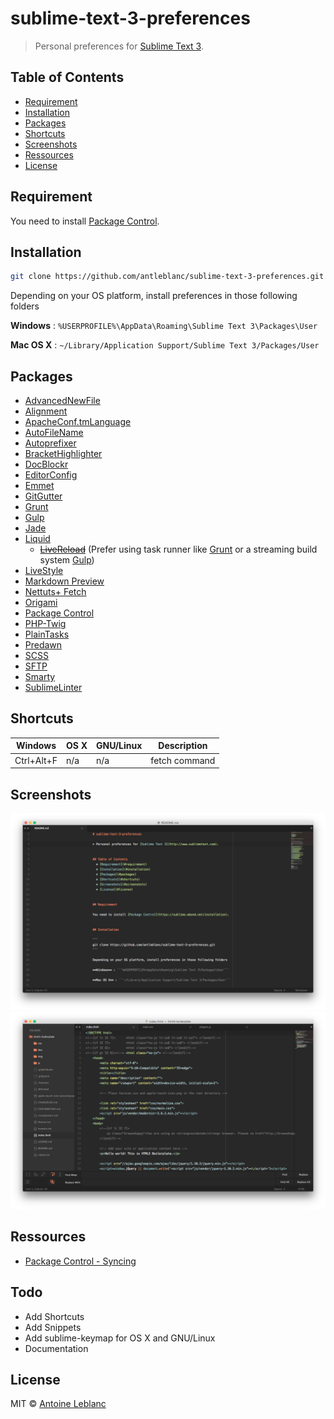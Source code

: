 # sublime-text-3-preferences

> Personal preferences for [Sublime Text 3](http://www.sublimetext.com).

## Table of Contents

- [Requirement](#requirement)
- [Installation](#installation)
- [Packages](#packages)
- [Shortcuts](#shortcuts)
- [Screenshots](#screenshots)
- [Ressources](#ressources)
- [License](#license)

## Requirement

You need to install [Package Control](https://sublime.wbond.net/installation).

## Installation

```sh
git clone https://github.com/antleblanc/sublime-text-3-preferences.git
```

Depending on your OS platform, install preferences in those following folders

**Windows** : ```%USERPROFILE%\AppData\Roaming\Sublime Text 3\Packages\User```

**Mac OS X** : ```~/Library/Application Support/Sublime Text 3/Packages/User```

## Packages

- [AdvancedNewFile](https://sublime.wbond.net/packages/AdvancedNewFile)
- [Alignment](https://sublime.wbond.net/packages/Alignment)
- [ApacheConf.tmLanguage](https://sublime.wbond.net/packages/ApacheConf.tmLanguage)
- [AutoFileName](https://sublime.wbond.net/packages/AutoFileName)
- [Autoprefixer](https://sublime.wbond.net/packages/Autoprefixer)
- [BracketHighlighter](https://sublime.wbond.net/packages/BracketHighlighter)
- [DocBlockr](https://sublime.wbond.net/packages/DocBlockr)
- [EditorConfig](https://sublime.wbond.net/packages/EditorConfig)
- [Emmet](https://sublime.wbond.net/packages/Emmet)
- [GitGutter](https://sublime.wbond.net/packages/GitGutter)
- [Grunt](https://sublime.wbond.net/packages/Grunt)
- [Gulp](https://sublime.wbond.net/packages/Gulp)
- [Jade](https://sublime.wbond.net/packages/Jade)
- [Liquid](https://sublime.wbond.net/packages/Liquid)
  - ~~[LiveReload](https://sublime.wbond.net/packages/LiveReload)~~ (Prefer using task runner like [Grunt](http://gruntjs.com) or a streaming build system [Gulp](http://gulpjs.com))
- [LiveStyle](https://sublime.wbond.net/packages/LiveStyle)
- [Markdown Preview](https://sublime.wbond.net/packages/Markdown%20Preview)
- [Nettuts+ Fetch](https://sublime.wbond.net/packages/Nettuts%2B%20Fetch)
- [Origami](https://sublime.wbond.net/packages/Origami)
- [Package Control](https://sublime.wbond.net/packages/Package%20Control)
- [PHP-Twig](https://sublime.wbond.net/packages/PHP-Twig)
- [PlainTasks](https://sublime.wbond.net/packages/PlainTasks)
- [Predawn](https://sublime.wbond.net/packages/Predawn)
- [SCSS](https://sublime.wbond.net/packages/SCSS)
- [SFTP](https://sublime.wbond.net/packages/SFTP)
- [Smarty](https://sublime.wbond.net/packages/Smarty)
- [SublimeLinter](https://sublime.wbond.net/packages/SublimeLinter)

## Shortcuts

| Windows          | OS X            | GNU/Linux        | Description   |
| ---------------- | --------------- | ---------------- | ------------- |
| Ctrl+Alt+F       | n/a             | n/a              | fetch command |

## Screenshots

![Capture OS X #1](screenshots/os-x-1.png)
![Capture OS X #2](screenshots/os-x-2.png)

## Ressources

- [Package Control - Syncing](https://sublime.wbond.net/docs/syncing)

## Todo

- Add Shortcuts
- Add Snippets
- Add sublime-keymap for OS X and GNU/Linux
- Documentation

## License

MIT © [Antoine Leblanc](http://antleblanc.me)
